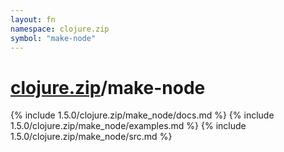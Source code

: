 ```yaml
---
layout: fn
namespace: clojure.zip
symbol: "make-node"
---
```


# [clojure.zip](../)/make-node

{% include 1.5.0/clojure.zip/make_node/docs.md %}
{% include 1.5.0/clojure.zip/make_node/examples.md %}
{% include 1.5.0/clojure.zip/make_node/src.md %}

